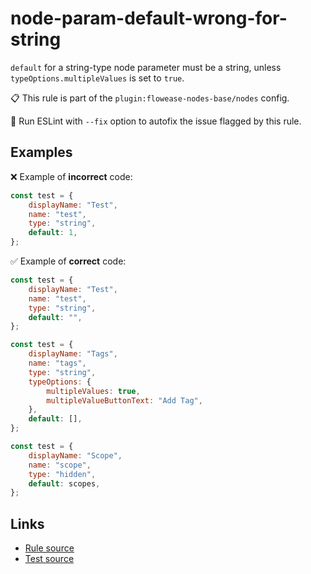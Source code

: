 [//]: # "File generated from a template. Do not edit this file directly."

# node-param-default-wrong-for-string

`default` for a string-type node parameter must be a string, unless `typeOptions.multipleValues` is set to `true`.

📋 This rule is part of the `plugin:flowease-nodes-base/nodes` config.

🔧 Run ESLint with `--fix` option to autofix the issue flagged by this rule.

## Examples

❌ Example of **incorrect** code:

```js
const test = {
	displayName: "Test",
	name: "test",
	type: "string",
	default: 1,
};
```

✅ Example of **correct** code:

```js
const test = {
	displayName: "Test",
	name: "test",
	type: "string",
	default: "",
};

const test = {
	displayName: "Tags",
	name: "tags",
	type: "string",
	typeOptions: {
		multipleValues: true,
		multipleValueButtonText: "Add Tag",
	},
	default: [],
};

const test = {
	displayName: "Scope",
	name: "scope",
	type: "hidden",
	default: scopes,
};
```

## Links

- [Rule source](../../lib/rules/node-param-default-wrong-for-string.ts)
- [Test source](../../tests/node-param-default-wrong-for-string.test.ts)
